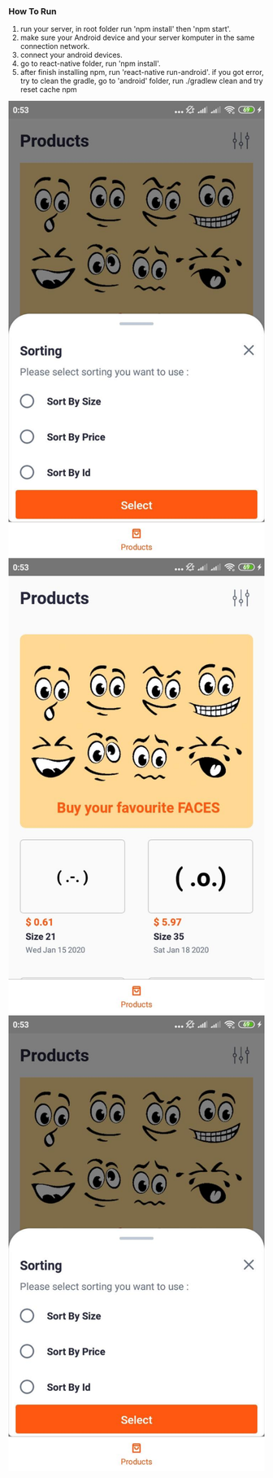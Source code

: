 ### How To Run

1. run your server, in root folder run 'npm install' then 'npm start'.
2. make sure your Android device and your server komputer in the same connection network.
3. connect your android devices.
4. go to react-native folder, run 'npm install'.
5. after finish installing npm, run 'react-native run-android'.
if you got error, try to clean the gradle, go to 'android' folder, run ./gradlew clean and try reset cache npm


![Alt text](ss1.jpg?raw=true "SS1")
![Alt text](ss2.jpg?raw=true "SS2")
![Alt text](ss1.jpg?raw=true "SS3")